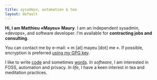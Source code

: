 ```yaml
---
title: sysadmin, automation & tea
layout: default
---
```


**Hi, I am Matthieu «Mayeu» Maury**. I am an independent sysadmin, «devops», and software developer. I'm available for **contracting jobs and consulting**.

You can contact me by e-mail: « m [at] mayeu [dot] me ». If possible,
encryption is preferred [using my GPG key](/assets/0xb00da693.asc).

I like to write [code](https://github.com/Mayeu) and sometimes [words](/blog).
*In software*, I am interested in FOSS, automation and privacy. *In life*, I have a
keen interest in tea and meditation practices.
